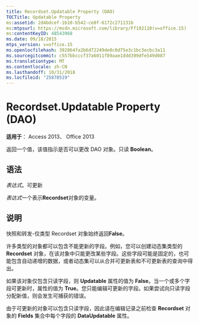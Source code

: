 ```yaml
---
title: Recordset.Updatable Property (DAO)
TOCTitle: Updatable Property
ms:assetid: 2d4bdcef-1b10-b542-ce0f-6172c271131b
ms:mtpsurl: https://msdn.microsoft.com/library/Ff192110(v=office.15)
ms:contentKeyID: 48543968
ms.date: 09/18/2015
mtps_version: v=office.15
ms.openlocfilehash: 392864fa2b6d72249de0c0d75e3c1bc3ecbc3a11
ms.sourcegitcommit: c557bbcccf37a6011f89aae1ddd399dfe549d087
ms.translationtype: MT
ms.contentlocale: zh-CN
ms.lasthandoff: 10/31/2018
ms.locfileid: "25878519"
---
```

# <a name="recordsetupdatable-property-dao"></a>Recordset.Updatable Property (DAO)


**适用于**： Access 2013、 Office 2013

返回一个值，该值指示是否可以更改 DAO 对象。只读 **Boolean**。

## <a name="syntax"></a>语法

*表达式*。可更新

*表达式*一个表示**Recordset**对象的变量。

## <a name="remarks"></a>说明

快照和转发-仅类型 Recordset 对象始终返回**False**。

许多类型的对象都可以包含不能更新的字段。例如，您可以创建动态集类型的 **Recordset** 对象，在该对象中只能更改某些字段。这些字段可能是固定的，也可能包含自动递增的数据，或者动态集可以从合并可更新表和不可更新表的查询中得出。

如果该对象仅包含只读字段，则 **Updatable** 属性的值为 **False**。当一个或多个字段可更新时，属性的值为 **True**。您只能编辑可更新的字段。如果尝试向只读字段分配新值，则会发生可捕获的错误。

由于可更新的对象可以包含只读字段，因此请在编辑记录之前检查 **Recordset** 对象的 **Fields** 集合中每个字段的 **DataUpdatable** 属性。


